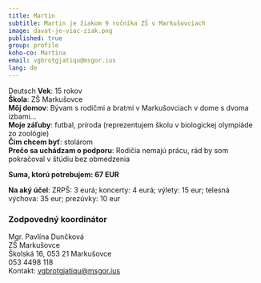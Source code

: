 ```yaml
---
title: Martin
subtitle: Martin je žiakom 9 ročníka ZŠ v Markušovciach
image: davat-je-viac-ziak.png
published: true
group: profile
koho-co: Martina
email: vgbrotgjatiqu@msgor.ius
lang: de
---
```

Deutsch
**Vek**: 15 rokov  
**Škola**: ZŠ Markušovce  
**Môj domov**: Bývam s rodičmi a bratmi v Markušovciach v dome s dvoma izbami...  
**Moje záľuby**: futbal, príroda (reprezentujem školu v biologickej olympiáde zo zoológie)  
**Čím chcem byť**: stolárom  
**Prečo sa uchádzam o podporu**: Rodičia nemajú prácu, rád by som pokračoval v štúdiu bez obmedzenia  


**Suma, ktorú potrebujem: 67 EUR**  

**Na aký účel**: ZRPŠ: 3 eurá; koncerty: 4 eurá; výlety: 15 eur; telesná výchova: 35 eur; prezúvky: 10 eur  

### Zodpovedný koordinátor

Mgr. Pavlína Dunčková  
ZŠ Markušovce  
Školská 16, 053 21 Markušovce  
053 4498 118  
Kontakt: <vgbrotgjatiqu@msgor.ius>
